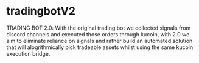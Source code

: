 # tradingbotV2

TRADING BOT 2.0:
With the original trading bot we collected signals from discord channels and executed those orders through kucoin, with 2.0 we aim to eliminate reliance on 
signals and rather build an automated solution that will alogrithmically pick tradeable assets whilst using the same kucoin execution bridge.
